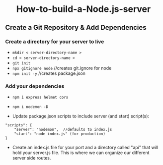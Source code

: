 # <p align="center">How-to-build-a-Node.js-server</p>

## Create a Git Repository & Add Dependencies

### Create a directory for your server to live

- `mkdir < server-directory-name >`
- `cd < server-directory-name >`
- `git init`
- `npx gitignore node` //creates git.ignore for node
- `npm init -y` //creates package.json

### Add your dependencies

- `npm i express helmet cors`
- `npm i nodemon -D`

- Update package.json scripts to include server (and start) script(s):

```
"scripts": {
	"server": "nodemon",  //defaults to index.js
	"start": "node index.js" (for production)
}
```

- Create an index.js file for your port and a directory called "api" that will hold your server.js file. This is where we can organize our different server side routes.
